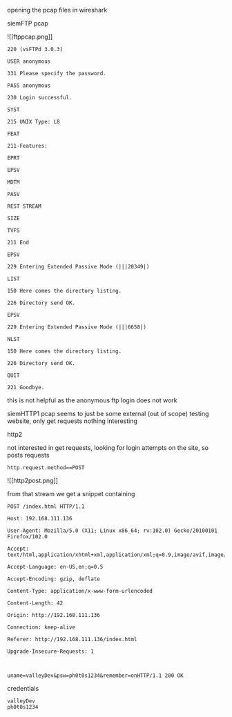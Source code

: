
opening the pcap files in wireshark

siemFTP pcap

![[ftppcap.png]]


```
220 (vsFTPd 3.0.3)

USER anonymous

331 Please specify the password.

PASS anonymous

230 Login successful.

SYST

215 UNIX Type: L8

FEAT

211-Features:

EPRT

EPSV

MDTM

PASV

REST STREAM

SIZE

TVFS

211 End

EPSV

229 Entering Extended Passive Mode (|||20349|)

LIST

150 Here comes the directory listing.

226 Directory send OK.

EPSV

229 Entering Extended Passive Mode (|||6658|)

NLST

150 Here comes the directory listing.

226 Directory send OK.

QUIT

221 Goodbye.
```


this is not helpful as the anonymous ftp login does not work


siemHTTP1 pcap seems to just be some external (out of scope) testing website, only get requests nothing interesting

http2

not interested in get requests, looking for login attempts on the site, so posts requests

```
http.request.method==POST
```

![[http2post.png]]

from that stream we get a snippet containing 

```
POST /index.html HTTP/1.1

Host: 192.168.111.136

User-Agent: Mozilla/5.0 (X11; Linux x86_64; rv:102.0) Gecko/20100101 Firefox/102.0

Accept: text/html,application/xhtml+xml,application/xml;q=0.9,image/avif,image/webp,*/*;q=0.8

Accept-Language: en-US,en;q=0.5

Accept-Encoding: gzip, deflate

Content-Type: application/x-www-form-urlencoded

Content-Length: 42

Origin: http://192.168.111.136

Connection: keep-alive

Referer: http://192.168.111.136/index.html

Upgrade-Insecure-Requests: 1

  

uname=valleyDev&psw=ph0t0s1234&remember=onHTTP/1.1 200 OK
```

credentials

```
valleyDev
ph0t0s1234
```